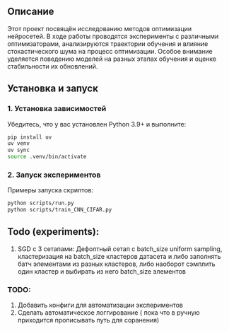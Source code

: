 ## Описание
Этот проект посвящён исследованию методов оптимизации нейросетей. В ходе работы проводятся эксперименты с различными оптимизаторами, анализируются траектории обучения и влияние стохастического шума на процесс оптимизации. Особое внимание уделяется поведению моделей на разных этапах обучения и оценке стабильности их обновлений.

## Установка и запуск
### 1. Установка зависимостей
Убедитесь, что у вас установлен Python 3.9+ и выполните:
```bash
pip install uv
uv venv
uv sync
source .venv/bin/activate
```

### 2. Запуск экспериментов
Примеры запуска скриптов:
```bash
python scripts/run.py
python scripts/train_CNN_CIFAR.py
```

## Todo (experiments):
1) SGD с 3 сетапами: Дефолтный сетап с batch_size uniform sampling, кластеризация на batch_size кластеров датасета и либо заполнять батч элементами из разных кластеров, либо наоборот сэмплить один кластер и выбирать из него batch_size элементов

### TODO:
1) Добавить конфиги для автоматизации экспериментов
2) Сделать автоматическое логгирование ( пока что в ручную приходится прописывать путь для соранения)

